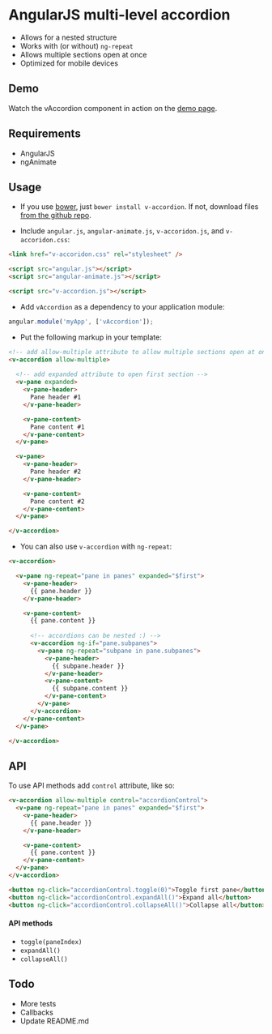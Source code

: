 # AngularJS multi-level accordion
  
  - Allows for a nested structure
  - Works with (or without) `ng-repeat`
  - Allows multiple sections open at once
  - Optimized for mobile devices


## Demo
Watch the vAccordion component in action on the [demo page](http://lukaszwatroba.github.io/v-accordion).


## Requirements
  - AngularJS
  - ngAnimate


## Usage
  - If you use [bower](http://bower.io/), just `bower install v-accordion`. If not, download files [from the github repo](./dist).

  - Include `angular.js`, `angular-animate.js`, `v-accoridon.js`, and `v-accoridon.css`:
  ```html
  <link href="v-accoridon.css" rel="stylesheet" />

  <script src="angular.js"></script>
  <script src="angular-animate.js"></script>

  <script src="v-accordion.js"></script>
  ```

  - Add `vAccordion` as a dependency to your application module:
  ```js
  angular.module('myApp', ['vAccordion']);
  ```

  - Put the following markup in your template:
  ```html
  <!-- add allow-multiple attribute to allow multiple sections open at once -->
  <v-accordion allow-multiple>
    
    <!-- add expanded attribute to open first section -->
    <v-pane expanded>
      <v-pane-header>
        Pane header #1
      </v-pane-header>

      <v-pane-content>
        Pane content #1
      </v-pane-content>
    </v-pane>

    <v-pane>
      <v-pane-header>
        Pane header #2
      </v-pane-header>

      <v-pane-content>
        Pane content #2
      </v-pane-content>
    </v-pane>

  </v-accordion>
  ```

  - You can also use `v-accordion` with `ng-repeat`:
  ```html
  <v-accordion>

    <v-pane ng-repeat="pane in panes" expanded="$first">
      <v-pane-header>
        {{ pane.header }}
      </v-pane-header>

      <v-pane-content>
        {{ pane.content }}
        
        <!-- accordions can be nested :) -->
        <v-accordion ng-if="pane.subpanes">
          <v-pane ng-repeat="subpane in pane.subpanes">
            <v-pane-header>
              {{ subpane.header }}
            </v-pane-header>
            <v-pane-content>
              {{ subpane.content }}
            </v-pane-content>
          </v-pane>
        </v-accordion>
      </v-pane-content>
    </v-pane>

  </v-accordion>
  ```


## API
To use API methods add `control` attribute, like so:
```html
<v-accordion allow-multiple control="accordionControl">
  <v-pane ng-repeat="pane in panes" expanded="$first">
    <v-pane-header>
      {{ pane.header }}
    </v-pane-header>

    <v-pane-content>
      {{ pane.content }}
    </v-pane-content>
  </v-pane>
</v-accordion>

<button ng-click="accordionControl.toggle(0)">Toggle first pane</button>
<button ng-click="accordionControl.expandAll()">Expand all</button>
<button ng-click="accordionControl.collapseAll()">Collapse all</button>
```

#### API methods
  - `toggle(paneIndex)`
  - `expandAll()`
  - `collapseAll()`


## Todo
  - More tests
  - Callbacks
  - Update README.md

